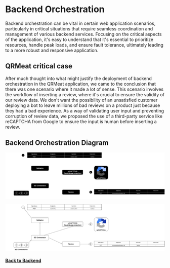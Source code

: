# Backend Orchestration

Backend orchestration can be vital in certain web application scenarios, particularly in critical situations that require seamless coordination and management of various backend services. Focusing on the critical aspects of the application, it's easy to understand that it's essential to prioritize resources, handle peak loads, and ensure fault tolerance, ultimately leading to a more robust and responsive application.

## QRMeat critical case

After much thought into what might justify the deployment of backend orchestration in the QRMeat application, we came to the conclusion that there was one scenario where it made a lot of sense. This scenario involves the workflow of inserting a review, where it's crucial to ensure the validity of our review data. We don't want the possibility of an unsatisfied customer deploying a bot to leave millions of bad reviews on a product just because they had a bad experience. As a way of validating user input and preventing corruption of review data, we proposed the use of a third-party service like reCAPTCHA from Google to ensure the input is human before inserting a review.

## Backend Orchestration Diagram
<p align = "center ">
<img src="./assets//BE_Orchestration-dark.png#gh-dark-mode-only" alt="Backend Orchestration" />
<p\>

<p align = "center ">
<img src="./assets/BE_Orchestration-light.png#gh-light-mode-only" alt="Backend Orchestration" />
<p\>

#### [Back to Backend](../README.md)
